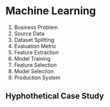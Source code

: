 # Machine Learning

1. Business Problem
2. Source Data
3. Dataset Splitting
4. Evaluation Metric
5. Feature Extraction
6. Model Training
7. Feature Selection
8. Model Selection
9. Production System


## Hyphothetical Case Study
